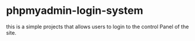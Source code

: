 # phpmyadmin-login-system
this is a simple projects that allows users to login to the control Panel of the site.
